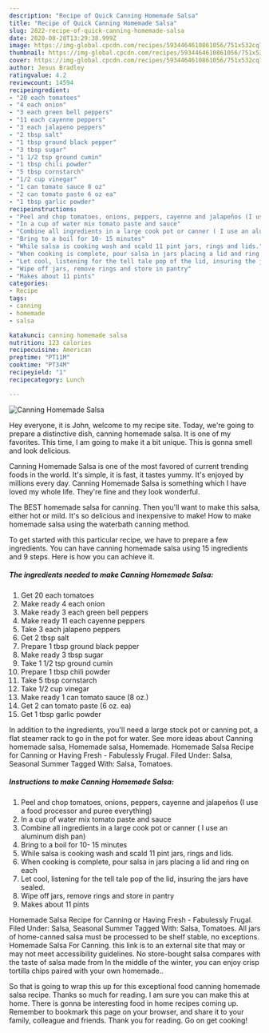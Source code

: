 ```yaml
---
description: "Recipe of Quick Canning Homemade Salsa"
title: "Recipe of Quick Canning Homemade Salsa"
slug: 2822-recipe-of-quick-canning-homemade-salsa
date: 2020-08-28T13:29:38.999Z
image: https://img-global.cpcdn.com/recipes/5934464610861056/751x532cq70/canning-homemade-salsa-recipe-main-photo.jpg
thumbnail: https://img-global.cpcdn.com/recipes/5934464610861056/751x532cq70/canning-homemade-salsa-recipe-main-photo.jpg
cover: https://img-global.cpcdn.com/recipes/5934464610861056/751x532cq70/canning-homemade-salsa-recipe-main-photo.jpg
author: Jesus Bradley
ratingvalue: 4.2
reviewcount: 14594
recipeingredient:
- "20 each tomatoes"
- "4 each onion"
- "3 each green bell peppers"
- "11 each cayenne peppers"
- "3 each jalapeno peppers"
- "2 tbsp salt"
- "1 tbsp ground black pepper"
- "3 tbsp sugar"
- "1 1/2 tsp ground cumin"
- "1 tbsp chili powder"
- "5 tbsp cornstarch"
- "1/2 cup vinegar"
- "1 can tomato sauce 8 oz"
- "2 can tomato paste 6 oz ea"
- "1 tbsp garlic powder"
recipeinstructions:
- "Peel and chop tomatoes, onions, peppers, cayenne and jalapeños (I use a food processor and puree everything)"
- "In a cup of water mix tomato paste and sauce"
- "Combine all ingredients in a large cook pot or canner ( I use an aluminum dish pan)"
- "Bring to a boil for 10- 15 minutes"
- "While salsa is cooking wash and scald 11 pint jars, rings and lids."
- "When cooking is complete, pour salsa in jars placing a lid and ring on each"
- "Let cool, listening for the tell tale pop of the lid, insuring the jars have sealed."
- "Wipe off jars, remove rings and store in pantry"
- "Makes about 11 pints"
categories:
- Recipe
tags:
- canning
- homemade
- salsa

katakunci: canning homemade salsa 
nutrition: 123 calories
recipecuisine: American
preptime: "PT11M"
cooktime: "PT34M"
recipeyield: "1"
recipecategory: Lunch

---
```



![Canning Homemade Salsa](https://img-global.cpcdn.com/recipes/5934464610861056/751x532cq70/canning-homemade-salsa-recipe-main-photo.jpg)

Hey everyone, it is John, welcome to my recipe site. Today, we're going to prepare a distinctive dish, canning homemade salsa. It is one of my favorites. This time, I am going to make it a bit unique. This is gonna smell and look delicious.

Canning Homemade Salsa is one of the most favored of current trending foods in the world. It's simple, it is fast, it tastes yummy. It's enjoyed by millions every day. Canning Homemade Salsa is something which I have loved my whole life. They're fine and they look wonderful.

The BEST homemade salsa for canning. Then you&#39;ll want to make this salsa, either hot or mild. It&#39;s so delicious and inexpensive to make! How to make homemade salsa using the waterbath canning method.


To get started with this particular recipe, we have to prepare a few ingredients. You can have canning homemade salsa using 15 ingredients and 9 steps. Here is how you can achieve it.

<!--inarticleads1-->

##### The ingredients needed to make Canning Homemade Salsa:

1. Get 20 each tomatoes
1. Make ready 4 each onion
1. Make ready 3 each green bell peppers
1. Make ready 11 each cayenne peppers
1. Take 3 each jalapeno peppers
1. Get 2 tbsp salt
1. Prepare 1 tbsp ground black pepper
1. Make ready 3 tbsp sugar
1. Take 1 1/2 tsp ground cumin
1. Prepare 1 tbsp chili powder
1. Take 5 tbsp cornstarch
1. Take 1/2 cup vinegar
1. Make ready 1 can tomato sauce (8 oz.)
1. Get 2 can tomato paste (6 oz. ea)
1. Get 1 tbsp garlic powder


In addition to the ingredients, you&#39;ll need a large stock pot or canning pot, a flat steamer rack to go in the pot for water. See more ideas about Canning homemade salsa, Homemade salsa, Homemade. Homemade Salsa Recipe for Canning or Having Fresh - Fabulessly Frugal. Filed Under: Salsa, Seasonal Summer Tagged With: Salsa, Tomatoes. 

<!--inarticleads2-->

##### Instructions to make Canning Homemade Salsa:

1. Peel and chop tomatoes, onions, peppers, cayenne and jalapeños (I use a food processor and puree everything)
1. In a cup of water mix tomato paste and sauce
1. Combine all ingredients in a large cook pot or canner ( I use an aluminum dish pan)
1. Bring to a boil for 10- 15 minutes
1. While salsa is cooking wash and scald 11 pint jars, rings and lids.
1. When cooking is complete, pour salsa in jars placing a lid and ring on each
1. Let cool, listening for the tell tale pop of the lid, insuring the jars have sealed.
1. Wipe off jars, remove rings and store in pantry
1. Makes about 11 pints


Homemade Salsa Recipe for Canning or Having Fresh - Fabulessly Frugal. Filed Under: Salsa, Seasonal Summer Tagged With: Salsa, Tomatoes. All jars of home-canned salsa must be processed to be shelf stable, no exceptions. Homemade Salsa For Canning. this link is to an external site that may or may not meet accessibility guidelines. No store-bought salsa compares with the taste of salsa made from In the middle of the winter, you can enjoy crisp tortilla chips paired with your own homemade.. 

So that is going to wrap this up for this exceptional food canning homemade salsa recipe. Thanks so much for reading. I am sure you can make this at home. There is gonna be interesting food in home recipes coming up. Remember to bookmark this page on your browser, and share it to your family, colleague and friends. Thank you for reading. Go on get cooking!
